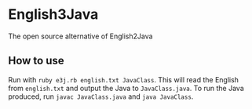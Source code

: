 # English3Java
The open source alternative of English2Java
## How to use
Run with `ruby e3j.rb english.txt JavaClass`. This will read the English from `english.txt` and output the Java to `JavaClass.java`. To run the Java produced, run `javac JavaClass.java` and `java JavaClass`.